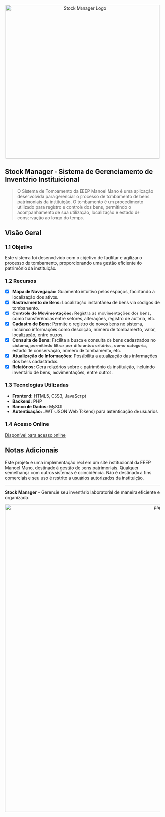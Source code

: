 <div align="center">
  <img src="https://i.imgur.com/PaSylrv.png" alt="Stock Manager Logo" width="500" height="auto">
</div>

## Stock Manager - Sistema de Gerenciamento de Inventário Instituicional
> O Sistema de Tombamento da EEEP Manoel Mano é uma aplicação desenvolvida para gerenciar o processo de tombamento de bens patrimoniais da instituição. O tombamento é um procedimento utilizado para registro e controle dos bens, permitindo o acompanhamento de sua utilização, localização e estado de conservação ao longo do tempo.

## Visão Geral

### 1.1 Objetivo

Este sistema foi desenvolvido com o objetivo de facilitar e agilizar o processo de tombamento, proporcionando uma gestão eficiente do patrimônio da instituição.

### 1.2 Recursos

* [x] **Mapa de Navegação:** Guiamento intuitivo pelos espaços, facilitando a localização dos ativos.
* [x] **Rastreamento de Bens:** Localização instantânea de bens via códigos de tombamento.
* [x] **Controle de Movimentações:** Registra as movimentações dos bens, como transferências entre setores, alterações, registro de autoria, etc.
* [x] **Cadastro de Bens:** Permite o registro de novos bens no sistema, incluindo informações como descrição, número de tombamento, valor, localização, entre outros.
* [x] **Consulta de Bens:** Facilita a busca e consulta de bens cadastrados no sistema, permitindo filtrar por diferentes critérios, como categoria, estado de conservação, número de tombamento, etc.
* [x] **Atualização de Informações:** Possibilita a atualização das informações dos bens cadastrados.
* [x] **Relatórios:** Gera relatórios sobre o patrimônio da instituição, incluindo inventário de bens, movimentações, entre outros.

### 1.3 Tecnologias Utilizadas

- **Frontend:** HTML5, CSS3, JavaScript
- **Backend:** PHP
- **Banco de Dados:** MySQL
- **Autenticação:** JWT (JSON Web Tokens) para autenticação de usuários

### 1.4 Acesso Online

[Disponível para acesso online](https://stock.eeepmanoelmano.com.br)

## Notas Adicionais

Este projeto é uma implementação real em um site institucional da EEEP Manoel Mano, destinado à gestão de bens patrimoniais. Qualquer semelhança com outros sistemas é coincidência. Não é destinado a fins comerciais e seu uso é restrito a usuários autorizados da instituição.

---

**Stock Manager** - Gerencie seu inventário laboratorial de maneira eficiente e organizada.

<div align="center">
  <img src="assets/readme/page-2.png" alt="page-2" width="1000" height="auto">
</div>
